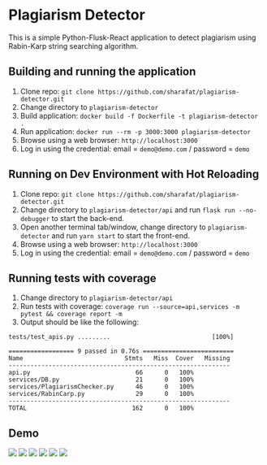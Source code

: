 # Plagiarism Detector

This is a simple Python-Flusk-React application to detect plagiarism using Rabin-Karp string searching algorithm.

## Building and running the application
1. Clone repo: `git clone https://github.com/sharafat/plagiarism-detector.git` 
2. Change directory to `plagiarism-detector`
3. Build application: `docker build -f Dockerfile -t plagiarism-detector .`
4. Run application: `docker run --rm -p 3000:3000 plagiarism-detector`
5. Browse using a web browser: `http://localhost:3000`
6. Log in using the credential: email = `demo@demo.com` / password = `demo`

## Running on Dev Environment with Hot Reloading
1. Clone repo: `git clone https://github.com/sharafat/plagiarism-detector.git`
2. Change directory to `plagiarism-detector/api` and run `flask run --no-debugger` to start the back-end.
3. Open another terminal tab/window, change directory to `plagiarism-detector` and run `yarn start` to start the front-end.
4. Browse using a web browser: `http://localhost:3000`
6. Log in using the credential: email = `demo@demo.com` / password = `demo`

## Running tests with coverage
1. Change directory to `plagiarism-detector/api`
2. Run tests with coverage: `coverage run --source=api,services -m pytest && coverage report -m`
3. Output should be like the following:
```
tests/test_apis.py .........                            [100%]

================== 9 passed in 0.76s =========================
Name                            Stmts   Miss  Cover   Missing
-------------------------------------------------------------
api.py                             66      0   100%
services/DB.py                     21      0   100%
services/PlagiarismChecker.py      46      0   100%
services/RabinCarp.py              29      0   100%
-------------------------------------------------------------
TOTAL                             162      0   100%
```

## Demo
![](https://i.imgur.com/Aw4gcmE.png)
![](https://i.imgur.com/EvKTNbB.png)
![](https://i.imgur.com/k7nnkyR.png)
![](https://i.imgur.com/hZ83pXN.png)
![](https://i.imgur.com/PFivwdK.png)
![](https://i.imgur.com/iYddmOa.png)
